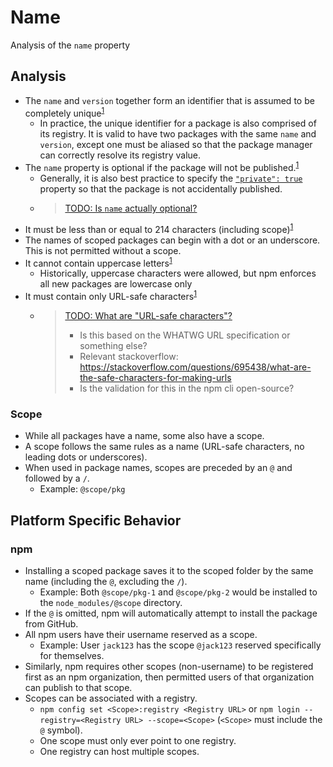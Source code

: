 # Name

Analysis of the `name` property

## Analysis

- The `name` and `version` together form an identifier that is assumed to be completely unique<sup>[1]</sup>
  - In practice, the unique identifier for a package is also comprised of its registry. It is valid to have two packages with the same `name` and `version`, except one must be aliased so that the package manager can correctly resolve its registry value.
- The `name` property is optional if the package will not be published.<sup>[1]</sup>
  - Generally, it is also best practice to specify the [`"private": true`](./private.md) property so that the package is not accidentally published.
  - > [TODO: Is `name` actually optional?](https://github.com/openjs-foundation/package-json-research/issues/9)
- It must be less than or equal to 214 characters (including scope)<sup>[1]</sup>
- The names of scoped packages can begin with a dot or an underscore. This is not permitted without a scope.
- It cannot contain uppercase letters<sup>[1]</sup>
  - Historically, uppercase characters were allowed, but npm enforces all new packages are lowercase only
- It must contain only URL-safe characters<sup>[1]</sup>
  - > [TODO: What are "URL-safe characters"?](https://github.com/openjs-foundation/package-json-research/issues/4)
    > - Is this based on the WHATWG URL specification or something else?
    > - Relevant stackoverflow: https://stackoverflow.com/questions/695438/what-are-the-safe-characters-for-making-urls
    > - Is the validation for this in the npm cli open-source?

### Scope

- While all packages have a name, some also have a scope.
- A scope follows the same rules as a name (URL-safe characters, no leading dots or underscores).
- When used in package names, scopes are preceded by an `@` and followed by a `/`.
  - Example: `@scope/pkg`

## Platform Specific Behavior

### npm

- Installing a scoped package saves it to the scoped folder by the same name (including the `@`, excluding the `/`).
  - Example: Both `@scope/pkg-1` and `@scope/pkg-2` would be installed to the `node_modules/@scope` directory.
- If the `@` is omitted, npm will automatically attempt to install the package from GitHub.
- All npm users have their username reserved as a scope.
  - Example: User `jack123` has the scope `@jack123` reserved specifically for themselves.
- Similarly, npm requires other scopes (non-username) to be registered first as an npm organization, then permitted users of that organization can publish to that scope.
- Scopes can be associated with a registry.
  - `npm config set <Scope>:registry <Registry URL>` or `npm login --registry=<Registry URL> --scope=<Scope>` (`<Scope>` must include the `@` symbol).
  - One scope must only ever point to one registry.
  - One registry can host multiple scopes.

[1]: <https://docs.npmjs.com/cli/configuring-npm/package-json#name>
[2]: <https://docs.npmjs.com/cli/using-npm/scope>
[3]: <https://docs.npmjs.com/cli/commands/npm-install>
